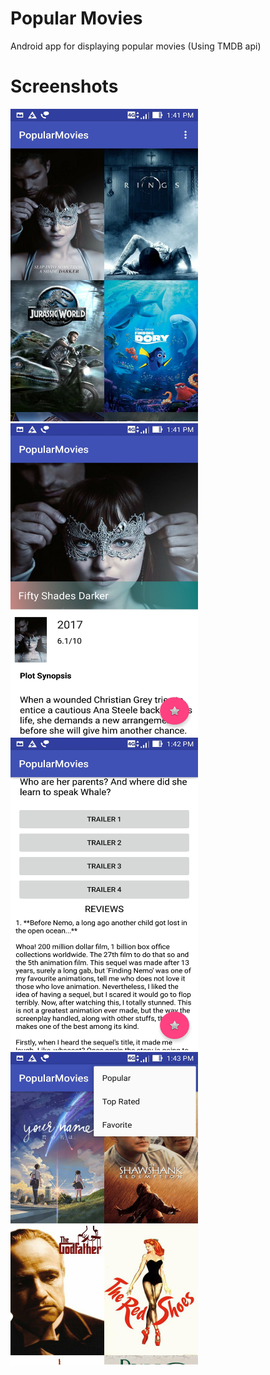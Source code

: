# Popular Movies
Android app for displaying popular movies (Using TMDB api)

# Screenshots

<img src="img/Screenshot_2017-03-05-13-41-47.jpg" height="500" width="300">

<img src="img/Screenshot_2017-03-05-13-41-55.jpg" height="500" width="300">

<img src="img/Screenshot_2017-03-05-13-42-47.jpg" height="500" width="300">

<img src="img/Screenshot_2017-03-05-13-43-06.jpg" height="500" width="300">
